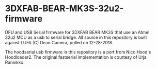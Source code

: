 # 3DXFAB-BEAR-MK3S-32u2-firmware

DFU and USB Serial firmware for 3DXFAB BEAR MK3S that use an Atmel 32u2 MCU as a usb to serial bridge. All source in this repository is built against LUFA (C) Dean Camera, pulled on 12-28-2018.

The hoodserial usb firmware in this repository is a port from Nico Hood's Hoodloader2.  The original fastserial implementation is courtesy of Urja Rannikko.

